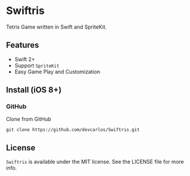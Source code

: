 # Swiftris

Tetris Game written in Swift and SpriteKit.

## Features

* Swift 2+
* Support `SpriteKit`
* Easy Game Play and Customization

## Install (iOS 8+)

### GitHub

Clone from GitHub

```
git clone https://github.com/devcarlos/Swiftris.git
```

## License

`Swiftris` is available under the MIT license. See the LICENSE file for more info.

